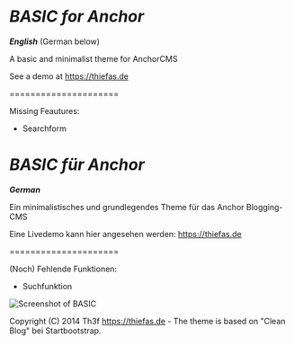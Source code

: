 *BASIC for Anchor*
=====================

***English*** (German below)

A basic and minimalist theme for AnchorCMS

See a demo at https://thiefas.de

=====================

Missing Feautures:

- Searchform


*BASIC für Anchor*
=====================

***German***

Ein minimalistisches und grundlegendes Theme für das Anchor Blogging-CMS

Eine Livedemo kann hier angesehen werden: https://thiefas.de

=====================

(Noch) Fehlende Funktionen:

- Suchfunktion

![Screenshot of BASIC](http://share.thiefas.de/img/scr20-33-09.png)

Copyright (C) 2014 Th3f https://thiefas.de - The theme is based on "Clean Blog" bei Startbootstrap.